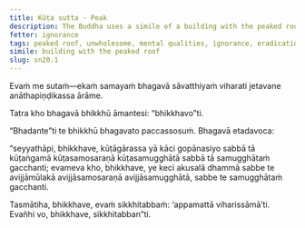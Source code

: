 ```yaml
---
title: Kūṭa sutta - Peak
description: The Buddha uses a simile of a building with the peaked roof to illustrate how all unwholesome qualities have ignorance as their root, converge upon ignorance, and are eradicated with the eradication of ignorance.
fetter: ignorance
tags: peaked roof, unwholesome, mental qualities, ignorance, eradication, diligence, sn, sn12-21, sn20
simile: building with the peaked roof
slug: sn20.1
---
```


Evaṁ me sutaṁ—ekaṁ samayaṁ bhagavā sāvatthiyaṁ viharati jetavane anāthapiṇḍikassa ārāme.

Tatra kho bhagavā bhikkhū āmantesi: “bhikkhavo”ti.

“Bhadante”ti te bhikkhū bhagavato paccassosuṁ. Bhagavā etadavoca:

“seyyathāpi, bhikkhave, kūṭāgārassa yā kāci gopānasiyo sabbā tā kūṭaṅgamā kūṭasamosaraṇā kūṭasamugghātā sabbā tā samugghātaṁ gacchanti; evameva kho, bhikkhave, ye keci akusalā dhammā sabbe te avijjāmūlakā avijjāsamosaraṇā avijjāsamugghātā, sabbe te samugghātaṁ gacchanti.

Tasmātiha, bhikkhave, evaṁ sikkhitabbaṁ: ‘appamattā viharissāmā’ti. Evañhi vo, bhikkhave, sikkhitabban”ti.
